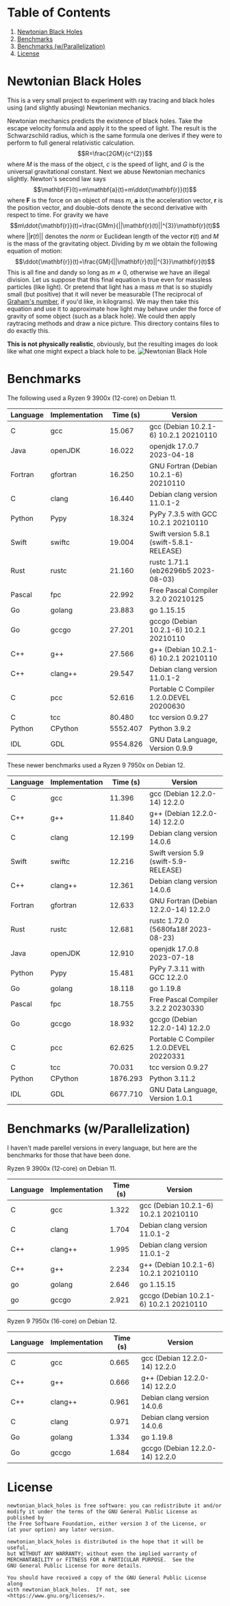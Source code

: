 # Table of Contents
1. [Newtonian Black Holes](#nbh)
2. [Benchmarks](#benchmarks)
3. [Benchmarks (w/Parallelization)](#pbenchmarks)
4. [License](#license)

# Newtonian Black Holes <a name="nbh"></a>
This is a very small project to experiment with ray tracing and
black holes using (and slightly abusing) Newtonian mechanics.

Newtonian mechanics predicts the existence of black holes.
Take the escape velocity formula and apply it to the speed of light.
The result is the Schwarzschild radius, which is the same
formula one derives if they were to perform to full general
relativistic calculation.
$$R=\frac{2GM}{c^{2}}$$
where $M$ is the mass of the object, $c$ is the speed of light,
and $G$ is the universal gravitational constant. Next we abuse Newtonian
mechanics slightly. Newton's second law says
$$\mathbf{F}(t)=m\mathbf{a}(t)=m\ddot{\mathbf{r}}(t)$$
where $\mathbf{F}$ is the force on an object of mass $m$, $\mathbf{a}$ is
the acceleration vector, $\mathbf{r}$ is the position vector, and double-dots
denote the second derivative with respect to time. For gravity we have
$$m\ddot{\mathbf{r}}(t)=\frac{GMm}{||\mathbf{r}(t)||^{3}}\mathbf{r}(t)$$
where $||\mathbf{r}(t)||$ denotes the *norm* or Euclidean length of the
vector $\mathbf{r}(t)$ and $M$ is the mass of the gravitating object.
Dividing by $m$ we obtain the following equation of motion:
$$\ddot{\mathbf{r}}(t)=\frac{GM}{||\mathbf{r}(t)||^{3}}\mathbf{r}(t)$$
This is all fine and dandy so long as $m\ne{0}$, otherwise we have an
illegal division. Let us suppose that this final equation is true even for
massless particles (like light). Or pretend that light has a mass $m$ that
is so stupidly small (but positive) that it will never be measurable
(The reciprocal of [Graham's number](https://en.wikipedia.org/wiki/Graham%27s_number), if you'd like, in kilograms).
We may then take this equation and use it to approximate how light may
behave under the force of gravity of some object (such as a black hole).
We could then apply raytracing methods and draw a nice picture. This
directory contains files to do exactly this.

**This is not physically realistic**, obviously, but the resulting images
do look like what one might expect a black hole to be.
![Newtonian Black Hole](https://math.dartmouth.edu/~rmaguire/projects/newtonian_black_holes/newtonian_black_hole.png "Newtonian Black Hole")

# Benchmarks
The following used a Ryzen 9 3900x (12-core) on Debian 11.

| Language | Implementation | Time (s) | Version                                  |
| -------- | -------------- | -------- | ---------------------------------------- |
| C        | gcc            |   15.067 | gcc (Debian 10.2.1-6) 10.2.1 20210110    |
| Java     | openJDK        |   16.022 | openjdk 17.0.7 2023-04-18                |
| Fortran  | gfortran       |   16.250 | GNU Fortran (Debian 10.2.1-6) 20210110   |
| C        | clang          |   16.440 | Debian clang version 11.0.1-2            |
| Python   | Pypy           |   18.324 | PyPy 7.3.5 with GCC 10.2.1 20210110      |
| Swift    | swiftc         |   19.004 | Swift version 5.8.1 (swift-5.8.1-RELEASE)|
| Rust     | rustc          |   21.160 | rustc 1.71.1 (eb26296b5 2023-08-03)      |
| Pascal   | fpc            |   22.992 | Free Pascal Compiler 3.2.0 20210125      |
| Go       | golang         |   23.883 | go 1.15.15                               |
| Go       | gccgo          |   27.201 | gccgo (Debian 10.2.1-6) 10.2.1 20210110  |
| C++      | g++            |   27.566 | g++ (Debian 10.2.1-6) 10.2.1 20210110    |
| C++      | clang++        |   29.547 | Debian clang version 11.0.1-2            |
| C        | pcc            |   52.616 | Portable C Compiler 1.2.0.DEVEL 20200630 |
| C        | tcc            |   80.480 | tcc version 0.9.27                       |
| Python   | CPython        | 5552.407 | Python 3.9.2                             |
| IDL      | GDL            | 9554.826 | GNU Data Language, Version 0.9.9         |

These newer benchmarks used a Ryzen 9 7950x on Debian 12.

| Language | Implementation | Time (s) | Version                                  |
| -------- | -------------- | -------- | ---------------------------------------- |
| C        | gcc            |   11.396 | gcc (Debian 12.2.0-14) 12.2.0            |
| C++      | g++            |   11.840 | g++ (Debian 12.2.0-14) 12.2.0            |
| C        | clang          |   12.199 | Debian clang version 14.0.6              |
| Swift    | swiftc         |   12.216 | Swift version 5.9 (swift-5.9-RELEASE)    |
| C++      | clang++        |   12.361 | Debian clang version 14.0.6              |
| Fortran  | gfortran       |   12.633 | GNU Fortran (Debian 12.2.0-14) 12.2.0    |
| Rust     | rustc          |   12.681 | rustc 1.72.0 (5680fa18f 2023-08-23)      |
| Java     | openJDK        |   12.910 | openjdk 17.0.8 2023-07-18                |
| Python   | Pypy           |   15.481 | PyPy 7.3.11 with GCC 12.2.0              |
| Go       | golang         |   18.118 | go 1.19.8                                |
| Pascal   | fpc            |   18.755 | Free Pascal Compiler 3.2.2 20230330      |
| Go       | gccgo          |   18.932 | gccgo (Debian 12.2.0-14) 12.2.0          |
| C        | pcc            |   62.625 | Portable C Compiler 1.2.0.DEVEL 20220331 |
| C        | tcc            |   70.031 | tcc version 0.9.27                       |
| Python   | CPython        | 1876.293 | Python 3.11.2                            |
| IDL      | GDL            | 6677.710 | GNU Data Language, Version 1.0.1         |

# Benchmarks (w/Parallelization) <a name="pbenchmarks"></a>
I haven't made parellel versions in every language, but here are the benchmarks
for those that have been done.

Ryzen 9 3900x (12-core) on Debian 11.

| Language | Implementation | Time (s) | Version                                  |
| -------- | -------------- | -------- | ---------------------------------------- |
| C        | gcc            |    1.322 | gcc (Debian 10.2.1-6) 10.2.1 20210110    |
| C        | clang          |    1.704 | Debian clang version 11.0.1-2            |
| C++      | clang++        |    1.995 | Debian clang version 11.0.1-2            |
| C++      | g++            |    2.234 | g++ (Debian 10.2.1-6) 10.2.1 20210110    |
| go       | golang         |    2.646 | go 1.15.15                               |
| go       | gccgo          |    2.921 | gccgo (Debian 10.2.1-6) 10.2.1 20210110  |

Ryzen 9 7950x (16-core) on Debian 12.

| Language | Implementation | Time (s) | Version                                  |
| -------- | -------------- | -------- | ---------------------------------------- |
| C        | gcc            |    0.665 | gcc (Debian 12.2.0-14) 12.2.0            |
| C++      | g++            |    0.666 | g++ (Debian 12.2.0-14) 12.2.0            |
| C++      | clang++        |    0.961 | Debian clang version 14.0.6              |
| C        | clang          |    0.971 | Debian clang version 14.0.6              |
| Go       | golang         |    1.334 | go 1.19.8                                |
| Go       | gccgo          |    1.684 | gccgo (Debian 12.2.0-14) 12.2.0          |

# License
    newtonian_black_holes is free software: you can redistribute it and/or
    modify it under the terms of the GNU General Public License as published by
    the Free Software Foundation, either version 3 of the License, or
    (at your option) any later version.

    newtonian_black_holes is distributed in the hope that it will be useful,
    but WITHOUT ANY WARRANTY; without even the implied warranty of
    MERCHANTABILITY or FITNESS FOR A PARTICULAR PURPOSE.  See the
    GNU General Public License for more details.

    You should have received a copy of the GNU General Public License along
    with newtonian_black_holes.  If not, see <https://www.gnu.org/licenses/>.

